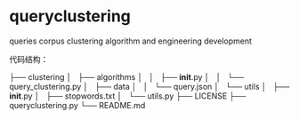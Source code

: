 # queryclustering
queries corpus clustering algorithm and engineering development



代码结构：

├── clustering
│   ├── algorithms
│   │   ├── __init__.py
│   │   └── query_clustering.py
│   ├── data
│   │   └── query.json
│   └── utils
│       ├── __init__.py
│       ├── stopwords.txt
│       └── utils.py
├── LICENSE
├── queryclustering.py
└── README.md
